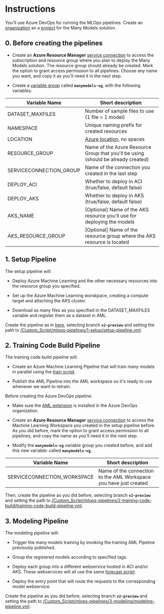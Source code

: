 # Instructions

You'll use Azure DevOps for running the MLOps pipelines. Create an [organization](https://docs.microsoft.com/en-us/azure/devops/organizations/accounts/create-organization?view=azure-devops#create-an-organization) an a [project](https://docs.microsoft.com/en-us/azure/devops/organizations/projects/create-project?view=azure-devops&tabs=preview-page#create-a-project) for the Many Models solution.

## 0. Before creating the pipelines

- Create an **Azure Resource Manager** [service connection](https://docs.microsoft.com/en-us/azure/devops/pipelines/library/service-endpoints?view=azure-devops&tabs=yaml#create-a-service-connection) to access the subscription and resource group where you plan to deploy the Many Models solution. The resource group should already be created. Mark the option to grant access permission to all pipelines. Choose any name you want, and copy it as you'll need it in the next step.

- Create a [variable group](https://docs.microsoft.com/en-us/azure/devops/pipelines/library/variable-groups?view=azure-devops&tabs=classic#create-a-variable-group) called **``manymodels-vg``**, with the following variables:

| Variable Name               | Short description |
| --------------------------- | ----------------- |
| DATASET_MAXFILES            | Number of sample files to use (1 file = 1 model) |
| NAMESPACE                   | Unique naming prefix for created resources |
| LOCATION                    | [Azure location](https://azure.microsoft.com/en-us/global-infrastructure/locations/), no spaces |
| RESOURCE_GROUP              | Name of the Azure Resource Group that you'll be using (should be already created) |
| SERVICECONNECTION_GROUP     | Name of the connection you created in the last step |
| DEPLOY_ACI                  | Whether to deploy in ACI (true/false, default false) |
| DEPLOY_AKS                  | Whether to deploy in AKS (true/false, default false) |
| AKS_NAME                    | [Optional] Name of the AKS resource you'll use for deploying the models |
| AKS_RESOURCE_GROUP          | [Optional] Name of the resource group where the AKS resource is located |

## 1. Setup Pipeline

The setup pipeline will:

- Deploy Azure Machine Learning and the other necessary resources into the resource group you specified.

- Set up the Azure Machine Learning worskpace, creating a compute target and attaching the AKS cluster.

- Download as many files as you specified in the DATASET_MAXFILES variable and register them as a dataset in AML.

Create the pipeline as in [here](https://github.com/microsoft/MLOpsPython/blob/master/docs/getting_started.md#create-the-iac-pipeline), selecting branch **``v2-preview``** and setting the path to [/Custom_Script/mlops-pipelines/1-setup/setup-pipeline.yml](1-setup/setup-pipeline.yml).

## 2. Training Code Build Pipeline

The training code build pipeline will:

- Create an Azure Machine Learning Pipeline that will train many models in parallel using the [train script](../scripts/train.py).

- Publish the AML Pipeline into the AML workspace so it's ready to use whenever we want to retrain.

Before creating the Azure DevOps pipeline:

- Make sure the [AML extension](https://marketplace.visualstudio.com/items?itemName=ms-air-aiagility.vss-services-azureml) is installed in the Azure DevOps organization.

- Create an **Azure Resource Manager** [service connection](https://docs.microsoft.com/en-us/azure/devops/pipelines/library/service-endpoints?view=azure-devops&tabs=yaml#create-a-service-connection) to access the Machine Learning Workspace you created in the setup pipeline before. As you did before, mark the option to grant access permission to all pipelines, and copy the name as you'll need it in the next step.

- Modify the **``manymodels-vg``** variable group you created before, and add this new variable:  called **``manymodels-vg``**, 

| Variable Name               | Short description |
| --------------------------- | ----------------- |
| SERVICECONNECTION_WORKSPACE | Name of the connection to the AML Workspace you have just created |

Then, create the pipeline as you did before, selecting branch **``v2-preview``** and setting the path to [/Custom_Script/mlops-pipelines/2-training-code-build/training-code-build-pipeline.yml](2-training-code-build/training-code-build-pipeline.yml).

## 3. Modeling Pipeline

The modeling pipeline will:

- Trigger the many models training by invoking the training AML Pipeline previously published.

- Group the registered models according to specified tags.

- Deploy each group into a different webservice hosted in ACI and/or AKS. These webservices will all use the same [forecast script](../scripts/forecast_webservice.py).

- Deploy the entry point that will route the requests to the corresponding model webservice.

Create the pipeline as you did before, selecting branch **``v2-preview``** and setting the path to [/Custom_Script/mlops-pipelines/3-modeling/modeling-pipeline.yml](3-modeling/modeling-pipeline.yml).
